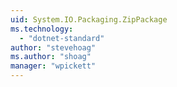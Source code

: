 ```yaml
---
uid: System.IO.Packaging.ZipPackage
ms.technology: 
  - "dotnet-standard"
author: "stevehoag"
ms.author: "shoag"
manager: "wpickett"
---
```

